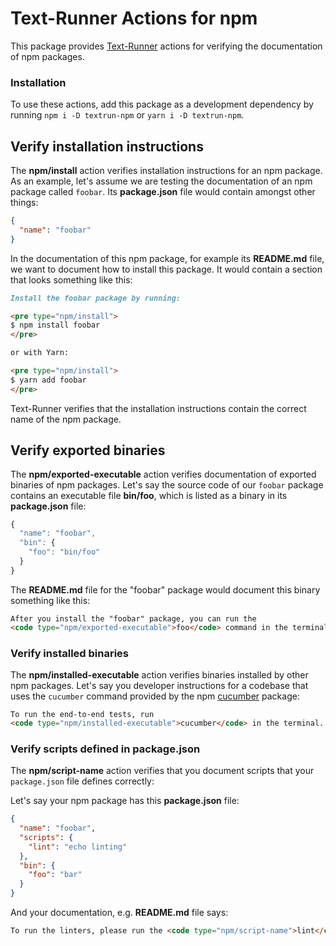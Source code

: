 # Text-Runner Actions for npm

This package provides [Text-Runner](https://github.com/kevgo/text-runner)
actions for verifying the documentation of npm packages.

### Installation

To use these actions, add this package as a development dependency by running
<code type="npm/install">npm i -D textrun-npm</code> or
<code type="npm/install">yarn i -D textrun-npm</code>.

## Verify installation instructions

The <b type="action/name-full">npm/install</b> action verifies installation
instructions for an npm package. As an example, let's assume we are testing the
documentation of an npm package called `foobar`.
<a type="workspace/new-file">Its **package.json** file would contain amongst
other things:

```json
{
  "name": "foobar"
}
```

</a>

<a type="workspace/new-file">

In the documentation of this npm package, for example its **README.md** file, we
want to document how to install this package. It would contain a section that
looks something like this:

```md
Install the foobar package by running:

<pre type="npm/install">
$ npm install foobar
</pre>

or with Yarn:

<pre type="npm/install">
$ yarn add foobar
</pre>
```

</a>

<a type="extension/run-textrunner">

Text-Runner verifies that the installation instructions contain the correct name
of the npm package.

</a>

## Verify exported binaries

The <b type="action/name-full">npm/exported-executable</b> action verifies
documentation of exported binaries of npm packages. Let's say the source code of
our `foobar` package contains an executable file
<b type="bundled-executable">bin/foo</b>, which is listed as a binary in its
<a type="workspace/new-file">**package.json** file:

```js
{
  "name": "foobar",
  "bin": {
    "foo": "bin/foo"
  }
}
```

</a>

<a type="workspace/additional-file-content">

The **README.md** file for the "foobar" package would document this binary
something like this:

```md
After you install the "foobar" package, you can run the
<code type="npm/exported-executable">foo</code> command in the terminal.
```

<a type="extension/run-textrunner">
</a>

### Verify installed binaries

The <b type="action/name-full">npm/installed-executable</b> action verifies
binaries installed by other npm packages. Let's say you developer instructions
for a codebase that uses the <code type="create-npm-executable">cucumber</code>
command provided by the npm [cucumber](https://www.npmjs.com/package/cucumber)
package:

<a type="extension/runnable-region">

```html
To run the end-to-end tests, run
<code type="npm/installed-executable">cucumber</code> in the terminal.
```

</a>

### Verify scripts defined in package.json

The <b type="action/name-full">npm/script-name</b> action verifies that you document scripts that your `package.json` file defines correctly:

Let's say your npm package has this <a type="workspace/new-file">**package.json** file:

```json
{
  "name": "foobar",
  "scripts": {
    "lint": "echo linting"
  },
  "bin": {
    "foo": "bar"
  }
}
```

</a>

<a type="workspace/additional-file-content">

And your documentation, e.g. **README.md** file says:

```html
To run the linters, please run the <code type="npm/script-name">lint</code> script.
```

</a>

<a type="extension/run-textrunner">

</a>
